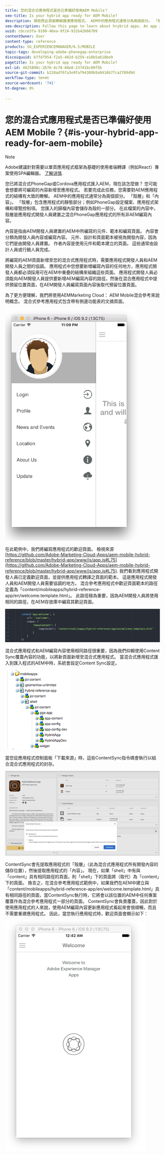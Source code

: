 ```yaml
---
title: 您的混合式應用程式是否已準備好使用AEM Mobile？
seo-title: Is your hybrid app ready for AEM Mobile?
description: 請依照此頁面瞭解雜湊應用程式。 AEM中的應用程式通常分為兩個部分。 「殼層」和「內容」及此頁面提供這些主題的更多深入分析。
seo-description: Follow this page to learn about hrybrid apps. An app in AEM is commonly divided into two parts. The 'shell' and 'content' and this page provides more insight on these topics.
uuid: cbcce3fa-9100-46ea-9f24-931b42666709
contentOwner: User
content-type: reference
products: SG_EXPERIENCEMANAGER/6.5/MOBILE
topic-tags: developing-adobe-phonegap-enterprise
discoiquuid: b7fd7954-f2a5-402d-b259-e18b5a618be9
pagetitle: Is your hybrid app ready for AEM Mobile?
exl-id: 4625890c-2b76-4c78-88e8-23741bc09f5b
source-git-commit: b220adf6fa3e9faf94389b9a9416b7fca2f89d9d
workflow-type: tm+mt
source-wordcount: '741'
ht-degree: 0%

---
```


# 您的混合式應用程式是否已準備好使用AEM Mobile？{#is-your-hybrid-app-ready-for-aem-mobile}

>[!NOTE]
>
>Adobe建議針對需要以單頁應用程式框架為基礎的使用者端轉譯（例如React）專案使用SPA編輯器。 [了解详情](/help/sites-developing/spa-overview.md).

您已將混合式PhoneGap或Cordova應用程式匯入AEM，現在該怎麼做？ 您可能會想要將可編寫的內容新增至應用程式。 若要完成此任務，您需要對AEM應用程式的結構有大致的瞭解。 AEM中的應用程式通常分為兩個部分。 「殼層」和「內容」。 「殼層」包含應用程式的靜態部分；例如PhoneGap設定檔案、應用程式架構和導覽控制項。 您匯入的歸檔內容會儲存為殼的一部分。 在此檔案的內容中，殼層是應用程式開發人員建置之混合PhoneGap應用程式的所有非AEM編寫內容。

內容是指由AEM開發人員建置的AEM中所編寫的元件、範本和編寫頁面。 內容會分類為開發人員內容或編寫內容。 元件、設計和頁面範本被視為開發內容，因為它們是由開發人員建置。 作者內容是使用元件和範本建立的頁面。 這些通常由設計人員或行銷人員完成。

將編寫的AEM頁面新增至您的混合式應用程式時，需要應用程式開發人員和AEM開發人員之間的協調。 應用程式中您想要新增編寫內容的任何地方，應用程式開發人員都必須採用可在AEM中重疊的結構來組織這些頁面。 應用程式開發人員必須能向AEM開發人員提供要新增AEM編寫內容的路徑，然後在混合應用程式中提供預留位置頁面，在AEM開發人員編寫頁面內容後取代預留位置頁面。

為了更方便理解，我們將使用AEMMarketing Cloud： AEM Mobile混合參考來說明概念。 混合式參考應用程式包含帶有側邊功能表的文摘頁面。

![chlimage_1-76](assets/chlimage_1-76.png)

在此範例中，我們將編寫應用程式的歡迎頁面。 檢視來源 [https://github.com/Adobe-Marketing-Cloud-Apps/aem-mobile-hybrid-reference/blob/master/hybrid-app/www/js/app.js#L75](https://github.com/Adobe-Marketing-Cloud-Apps/aem-mobile-hybrid-reference/blob/master/hybrid-app/www/js/app.js#L75). 我們看到應用程式開發人員已定義歡迎頁面，並提供應用程式轉譯之頁面的範本。 這是應用程式開發人員和AEM開發人員需要協調的地方。 混合參考應用程式中歡迎頁面範本的路徑定義為「content/mobileapps/hybrid-reference-app/en/welcome.template.html」。 此路徑極為重要，因為AEM開發人員將使用相同的路徑，在AEM存放庫中編寫其歡迎頁面。

![chlimage_1-77](assets/chlimage_1-77.png)

混合式應用程式和AEM編寫內容使用相同路徑很重要，因為我們仰賴使用Content Sync覆蓋內容的功能，以將新頁面新增至混合式應用程式。 當混合式應用程式匯入到匯入程式的AEM中時，系統會設定Content Sync設定。

![chlimage_1-78](assets/chlimage_1-78.png)

當您從應用程式控制面板「下載來源」時，這些ContentSync指令碼會執行以組合混合式應用程式的封存。

![chlimage_1-79](assets/chlimage_1-79.png)

ContentSync會先提取應用程式的「殼層」（此為混合式應用程式所有開發內容的儲存位置），然後提取應用程式的「內容」。 現在，如果「shell」中有與「content」具有相同路徑的頁面，則「shell」下的頁面將（取代）為「content」下的頁面。 換言之，在混合參考應用程式範例中，如果我們在AEM中建立與「content/mobileapps/hybrid-reference-app/en/welcome.template.html」具有相同路徑的頁面，當ContentSync執行時，它將會以該位置的AEM中任何專案覆蓋作為混合參考應用程式一部分的頁面。 ContentSync會負責覆蓋，因此對於使用應用程式的人來說，使用AEM編寫內容更新應用程式看起來會很順暢，而且不需要重建應用程式。 因此，當您執行應用程式時，歡迎頁面會顯示如下：

![chlimage_1-80](assets/chlimage_1-80.png)
